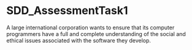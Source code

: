 # SDD_AssessmentTask1
A large international corporation wants to ensure that its computer programmers have a full and complete understanding of the social and ethical issues associated with the software they develop.
